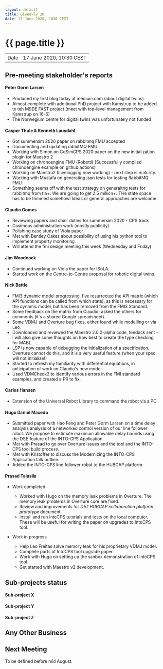```yaml
---
layout: default
title: Biweekly 20
date: 17 June 2020, 1030 CEST
---
```


<script src="https://code.jquery.com/jquery-1.11.1.min.js">
</script>
<script src="/javascripts/edit.js"></script>
<script>setEditButonNm();</script>

# {{ page.title }}

|||
|---|---|
| Date | 17 June 2020, 10:30 CEST |


## Pre-meeting stakeholder's reports

<!-- Please keep in mind that the minutes are publicly available.-->

#### Peter Gorm Larsen
* Produced my first blog today at medium.com (about digital twins)
* Almost complete with additional PhD project with Kamstrup to be added to teh MSDE FAST project (meet with top-level management from Kamstrup on 16-6)
* The Norwegium centre for digital twins was unfortunately not funded

#### Casper Thule & Kenneth Lausdahl
* Got summersim 2020 paper on rabbitmq FMU accepted
* Documenting and updating rabbitMQ FMU
* Working with Simon on CoSimCPS 2020 paper on the new initialization plugin for Maestro 2
* Working on chronoengine FMU (Robotti) (Successfully compiled chronoengine example on github actions)
* Working on Maestro2 (Livelogging now working) - next step is maturity.
* Working with Mustafa on generating json tests for testing RabbitMQ FMU
* Something seems off with the test strategy on generaitng tests for rabbitmq from tla+. We are going to get 2.5 million+.
THe state space has to be trimmed somehow! Ideas or general approaches are welcome.

#### Claudio Gomes
* Reviewing papers and chair duties for summersim 2020 - CPS track
* Cosimcps administration work (mostly publicity)
* Polishing case study of Viola paper
* Met with Bentley Oakes about possibility of using his python tool to implement property monitoring.
* Will attend the fmi design meeting this week (Wednesday and Friday)

#### Jim Woodcock
* Continued working on Viola the paper for ISoLA.
* Started work on the Centre-to-Centre proposal for robotic digital twins.

#### Nick Battle
* FMI3 dynamic model progressing. I've resurrected the API matrix (which API functions can be called from which state), as this is necessary for the dynamic model, but has been removed from the FMI3 Standard.
* Some feedback on the matrix from Claudio; asked the others for comments (it's a shared Google spreadsheet).
* Some VDMJ and Overture bug fixes, either found while modelling or via Leo.
* Downloaded and reviewed the Maestro 2.0.0-alpha code, feedack sent - I will also give some thoughts on how best to create the type checking for MABL.
* LSP is now capable of debugging the initialization of a specification. Overture cannot do this, and it is a very useful feature (when your spec will not initialize!)
* Started to refresh my familiarity with differential equations, in anticipation of work on Claudio's new model.
* Used VDMCheck3 to identify various errors in the FMI standard examples, and created a PR to fix.

#### Carlos Hansen
* Extension of the Universal Robot Library to command the robot via a PC

#### Hugo Daniel Macedo
* Submitted paper with Hao Feng and Peter Gorm Larsen on a time delay analysis analysis of a networked control version of our line follower robot. We propose to estimate maximum allowable delay bounds using the DSE feature of the INTO-CPS Application. 
* Met with Prasad to go over Overture issues and the tool and the INTO-CPS tool build process. 
* Met with Kristoffer to discuss the Modernizing the INTO-CPS Application talk outline.
* Added the INTO-CPS line follower robot to the HUBCAP platform.

#### Prasad Talasila
* Work completed
    * Worked with Hugo on the memory leak problems in Overture. The memory leak problems in Overture core are fixed.
    * Review and improvements for *D5.1 HUBCAP collaboration platform prototype* document.
    * Install and run IntoCPS tutorials and tests on the local computer. These will be useful for writing the paper on upgrades to IntoCPS tool.
    
* Work in progress
    * Help Leo Freitas solve memory leak for his proprietary VDMJ model.
    * Complete parts of IntoCPS tool upgrade paper.
    * Work with Hugo on setting up the sanbox demonstration of IntoCPS tool.
    * Get started with Maestro v2 development.

## Sub-projects status


#### Sub-project X

#### Sub-project Y

#### Sub-project Z

##  Any Other Business

Next Meeting
------------

To be defined before mid August.


<div id="edit_page_div"></div>
